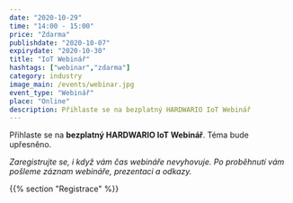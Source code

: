 ```yaml
---
date: "2020-10-29"
time: "14:00 - 15:00"
price: "Zdarma"
publishdate: "2020-10-07"
expirydate: "2020-10-30"
title: "IoT Webinář"
hashtags: ["webinar","zdarma"]
category: industry
image_main: /events/webinar.jpg
event_type: "Webinář"
place: "Online"
description: Přihlaste se na bezplatný HARDWARIO IoT Webinář
---
```


Přihlaste se na **bezplatný HARDWARIO IoT Webinář**. Téma bude upřesněno.

_Zaregistrujte se, i když vám čas webináře nevyhovuje. Po proběhnutí vám pošleme záznam webináře, prezentaci a odkazy._

{{% section "Registrace" %}}

<script charset="utf-8" type="text/javascript" src="//js.hsforms.net/forms/shell.js"></script>
<script>
jQuery(window).scroll(function() {
if (!jQuery('.hbspt-form').length) {
hbspt.forms.create({
    portalId: "5453210",
    formId: "ba424800-240e-456e-835b-811e327f0ccd"
});
}
});
</script>
